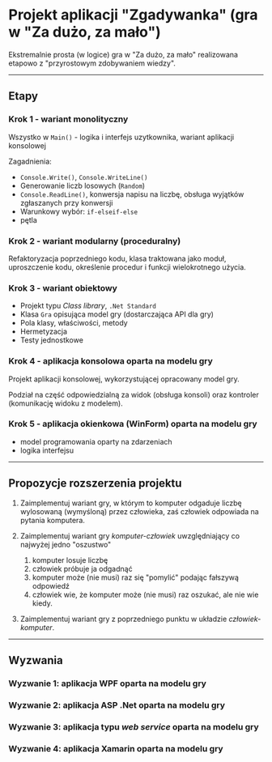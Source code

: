 # Projekt aplikacji "Zgadywanka" (gra w "Za dużo, za mało")

Ekstremalnie prosta (w logice) gra w "Za dużo, za mało" realizowana etapowo z "przyrostowym zdobywaniem wiedzy".

---

## Etapy

### Krok 1 - wariant monolityczny

Wszystko w `Main()` - logika i interfejs uzytkownika, wariant aplikacji konsolowej

Zagadnienia:

* `Console.Write()`, `Console.WriteLine()`
* Generowanie liczb losowych (`Random`)
* `Console.ReadLine()`, konwersja napisu na liczbę, obsługa wyjątków zgłaszanych przy konwersji
* Warunkowy wybór: `if-elseif-else`
* pętla

### Krok 2 - wariant modularny (proceduralny)

Refaktoryzacja poprzedniego kodu, klasa traktowana jako moduł, uproszczenie kodu, określenie procedur i funkcji wielokrotnego użycia.

### Krok 3 - wariant obiektowy

* Projekt typu _Class library_, `.Net Standard`
* Klasa `Gra` opisująca model gry (dostarczająca API dla gry)
* Pola klasy, właściwości, metody
* Hermetyzacja
* Testy jednostkowe

### Krok 4 - aplikacja konsolowa oparta na modelu gry

Projekt aplikacji konsolowej, wykorzystującej opracowany model gry.

Podział na część odpowiedzialną za widok (obsługa konsoli) oraz kontroler (komunikację widoku z modelem).

### Krok 5 - aplikacja okienkowa (WinForm) oparta na modelu gry

* model programowania oparty na zdarzeniach
* logika interfejsu

---

## Propozycje rozszerzenia projektu

1. Zaimplementuj wariant gry, w którym to komputer odgaduje liczbę wylosowaną (wymyśloną) przez człowieka, zaś człowiek odpowiada na pytania komputera.

2. Zaimplementuj wariant gry *komputer-człowiek* uwzględniający co najwyżej jedno "oszustwo"
   1. komputer losuje liczbę
   2. człowiek próbuje ja odgadnąć
   3. komputer może (nie musi) raz się "pomylić" podając fałszywą odpowiedź
   4. człowiek wie, że komputer może (nie musi) raz oszukać, ale nie wie kiedy.

3. Zaimplementuj wariant gry z poprzedniego punktu w układzie *człowiek-komputer*.

---

## Wyzwania

### Wyzwanie 1: aplikacja WPF oparta na modelu gry

### Wyzwanie 2: aplikacja ASP .Net oparta na modelu gry

### Wyzwanie 3: aplikacja typu _web service_ oparta na modelu gry

### Wyzwanie 4: aplikacja Xamarin oparta na modelu gry
